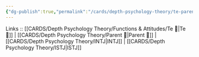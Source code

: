 ```yaml
---
{"dg-publish":true,"permalink":"/cards/depth-psychology-theory/te-parent/","noteIcon":"","created":"2023-01-05T12:07:14.750+01:00","updated":"2023-03-09T10:12:54.450+01:00"}
---
```


Links :: [[CARDS/Depth Psychology Theory/Functions & Attitudes/Te 🏹\|Te 🏹]] | [[CARDS/Depth Psychology Theory/Parent 🤨\|Parent 🤨]] | [[CARDS/Depth Psychology Theory/INTJ\|INTJ]] | [[CARDS/Depth Psychology Theory/ISTJ\|ISTJ]]
